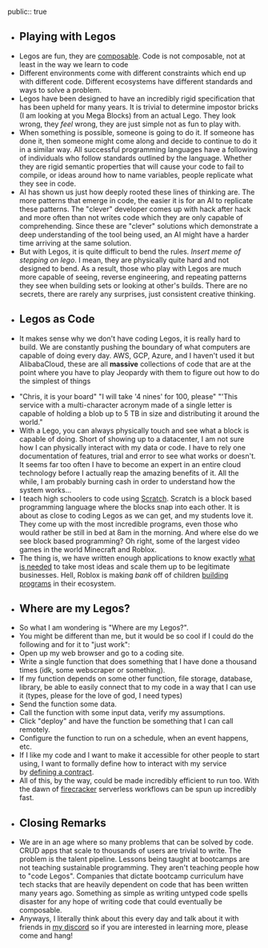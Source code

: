 public:: true

- ## Playing with Legos
- Legos are fun, they are [composable](https://en.wikipedia.org/wiki/Composability). Code is not composable, not at least in the way we learn to code
- Different environments come with different constraints which end up with different code. Different ecosystems have different standards and ways to solve a problem.
- Legos have been designed to have an incredibly rigid specification that has been upheld for many years. It is trivial to determine impostor bricks (I am looking at you Mega Blocks) from an actual Lego. They look wrong, they *feel* wrong, they are just simple not as fun to play with.
- When something is possible, someone is going to do it. If someone has done it, then someone might come along and decide to continue to do it in a similar way. All successful programming languages have a following of individuals who follow standards outlined by the language. Whether they are rigid semantic properties that will cause your code to fail to compile, or ideas around how to name variables, people replicate what they see in code.
- AI has shown us just how deeply rooted these lines of thinking are. The more patterns that emerge in code, the easier it is for an AI to replicate these patterns. The "clever" developer comes up with hack after hack and more often than not writes code which they are only capable of comprehending. Since these are "clever" solutions which demonstrate a deep understanding of the tool being used, an AI might have a harder time arriving at the same solution.
- But with Legos, it is quite difficult to bend the rules. *Insert meme of stepping on lego*. I mean, they are physically quite hard and not designed to bend. As a result, those who play with Legos are much more capable of seeing, reverse engineering, and repeating patterns they see when building sets or looking at other's builds. There are no secrets, there are rarely any surprises, just consistent creative thinking.
- ## [](https://github.com/breadchris/notes/blob/001dbbef6dc23ce5349baf7b39e98536da9270f1/pages/We%20need%20Legos%20for%20Code.md#legos-as-code) Legos as Code
- It makes sense why we don't have coding Legos, it is really hard to build. We are constantly pushing the boundary of what computers are capable of doing every day. AWS, GCP, Azure, and I haven't used it but AlibabaCloud, these are all **massive** collections of code that are at the point where you have to play Jeopardy with them to figure out how to do the simplest of things
- > 
  "Chris, it is your board" "I will take '4 nines' for 100, please"
  "'This service with a multi-character acronym made of a single letter is capable of holding a blob up to 5 TB in size and distributing it around the world."
- With a Lego, you can always physically touch and see what a block is capable of doing. Short of showing up to a datacenter, I am not sure how I can physically interact with my data or code. I have to rely one documentation of features, trial and error to see what works or doesn't. It seems far too often I have to become an expert in an entire cloud technology before I actually reap the amazing benefits of it. All the while, I am probably burning cash in order to understand how the system works...
- I teach high schoolers to code using [Scratch](https://scratch.mit.edu/). Scratch is a block based programming language where the blocks snap into each other. It is about as close to coding Legos as we can get, and my students love it. They come up with the most incredible programs, even those who would rather be still in bed at 8am in the morning. And where else do we see block based programming? Oh right, some of the largest video games in the world Minecraft and Roblox.
- The thing is, we have written enough applications to know exactly [what is needed](https://supabase.com/) to take most ideas and scale them up to be legitimate businesses. Hell, Roblox is making *bank* off of children [building programs](https://www.roblox.com/create) in their ecosystem.
- ## [](https://github.com/breadchris/notes/blob/001dbbef6dc23ce5349baf7b39e98536da9270f1/pages/We%20need%20Legos%20for%20Code.md#where-are-my-legos) Where are my Legos?
- So what I am wondering is "Where are my Legos?".
- You might be different than me, but it would be so cool if I could do the following and for it to "just work":
- Open up my web browser and go to a coding site.
- Write a single function that does something that I have done a thousand times (idk, some webscraper or something).
- If my function depends on some other function, file storage, database, library, be able to easily connect that to my code in a way that I can use it (types, please for the love of god, I need types)
- Send the function some data.
- Call the function with some input data, verify my assumptions.
- Click "deploy" and have the function be something that I can call remotely.
- Configure the function to run on a schedule, when an event happens, etc.
- If I like my code and I want to make it accessible for other people to start using, I want to formally define how to interact with my service by [defining a contract](https://grpc.io/).
- All of this, by the way, could be made incredibly efficient to run too. With the dawn of [firecracker](https://firecracker-microvm.github.io/) serverless workflows can be spun up incredibly fast.
- ## [](https://github.com/breadchris/notes/blob/001dbbef6dc23ce5349baf7b39e98536da9270f1/pages/We%20need%20Legos%20for%20Code.md#closing-remarks) Closing Remarks
- We are in an age where so many problems that can be solved by code. CRUD apps that scale to thousands of users are trivial to write. The problem is the talent pipeline. Lessons being taught at bootcamps are not teaching sustainable programming. They aren't teaching people how to "code Legos". Companies that dictate bootcamp curriculum have tech stacks that are heavily dependent on code that has been written many years ago. Something as simple as writing untyped code spells disaster for any hope of writing code that could eventually be composable.
- Anyways, I literally think about this every day and talk about it with friends in [my discord](https://discord.gg/QCVqvbpb) so if you are interested in learning more, please come and hang!